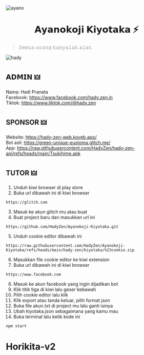 ![ayano](https://raw.githubusercontent.com/HadyZen/Ayanokoji-Kiyotaka/refs/heads/main/hady-zen/kiyotaka/%23ayanokoji.png) 

<h1 align="center">𝗔𝘆𝗮𝗻𝗼𝗸𝗼𝗷𝗶 𝗞𝗶𝘆𝗼𝘁𝗮𝗸𝗮 ⚡</h1>

> 𝚂𝚎𝚖𝚞𝚊 𝚘𝚛𝚊𝚗𝚐 𝚑𝚊𝚗𝚢𝚊𝚕𝚊𝚑 𝚊𝚕𝚊𝚝 <br>

![hady](https://skillicons.dev/icons?i=html,css,js,nodejs,bash&theme=dark) 

## 𝗔𝗗𝗠𝗜𝗡 🜲

Nama: Hadi Pranata <br>
Facebook: https://www.facebook.com/hady.zen.in <br>
Tiktok: https://www.tiktok.com/@hady.zen 

## SPONSOR 🜲

Website: https://hady-zen-web.koyeb.app/ <br>
Bot asli: https://green-unique-eustoma.glitch.me/ <br>
App: https://raw.githubusercontent.com/HadyZen/hady-zen-api/refs/heads/main/Tsukihime.apk

## TUTOR 🜲

1. Unduh kiwi browser di play store <br>
2. Buka url dibawah ini di kiwi browser <br>
```hady
https://glitch.com
```
3. Masuk ke akun glitch mu atau buat <br>
4. Buat project baru dan masukkan url ini <br>
```hady
https://github.com/HadyZen/Ayanokoji-Kiyotaka.git
```
5. Unduh cookie editor dibawah ini <br> 
```hady
https://raw.githubusercontent.com/HadyZen/Ayanokoji-Kiyotaka/refs/heads/main/hady-zen/kiyotaka/%23cookie.zip
```
6. Masukkan file cookie editor ke kiwi extension <br>
7. Buka url dibawah ini di kiwi browser <br>
```hady
https://www.facebook.com
``` 
8. Masuk ke akun facebook yang ingin dijadikan bot <br>
9. Klik titik tiga di kiwi lalu geser kebawah <br>
10. Pilih cookie editor lalu klik <br>
11. Klik export atau tanda keluar, pilih format json <br>
12. Buka file akun.txt di project mu lalu ganti isinya <br>
13. Ubah kiyotaka.json sebagaimana yang kamu mau <br>
14. Buka terminal lalu ketik kode ini <br> 
```hady
npm start
```
# Horikita-v2
